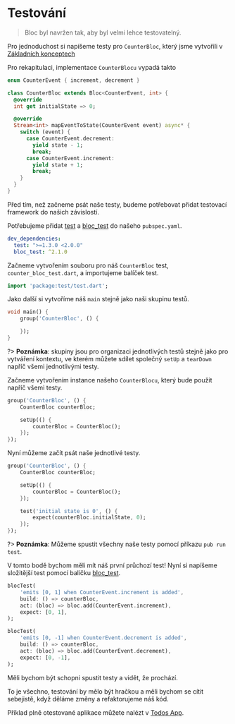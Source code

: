 # Testování

> Bloc byl navržen tak, aby byl velmi lehce testovatelný.

Pro jednoduchost si napíšeme testy pro `CounterBloc`, který jsme vytvořili v [Základních konceptech](cs/coreconcepts.md)

Pro rekapitulaci, implementace `CounterBlocu` vypadá takto

```dart
enum CounterEvent { increment, decrement }

class CounterBloc extends Bloc<CounterEvent, int> {
  @override
  int get initialState => 0;

  @override
  Stream<int> mapEventToState(CounterEvent event) async* {
    switch (event) {
      case CounterEvent.decrement:
        yield state - 1;
        break;
      case CounterEvent.increment:
        yield state + 1;
        break;
    }
  }
}
```

Před tím, než začneme psát naše testy, budeme potřebovat přidat testovací framework do našich závislostí.

Potřebujeme přidat [test](https://pub.dev/packages/test) a [bloc_test](https://pub.dev/packages/bloc_test) do našeho `pubspec.yaml`.

```yaml
dev_dependencies:
  test: ">=1.3.0 <2.0.0"
  bloc_test: ^2.1.0
```

Začneme vytvořením souboru pro náš `CounterBloc` test, `counter_bloc_test.dart`, a importujeme balíček test.

```dart
import 'package:test/test.dart';
```

Jako další si vytvoříme náš `main` stejně jako naši skupinu testů.

```dart
void main() {
    group('CounterBloc', () {

    });
}
```

?> **Poznámka**: skupiny jsou pro organizaci jednotlivých testů stejně jako pro vytváření kontextu, ve kterém můžete sdílet společný `setUp` a `tearDown` napříč všemi jednotlivými testy.

Začneme vytvořením instance našeho `CounterBlocu`, který bude použit napříč všemi testy.

```dart
group('CounterBloc', () {
    CounterBloc counterBloc;

    setUp(() {
        counterBloc = CounterBloc();
    });
});
```

Nyní můžeme začít psát naše jednotlivé testy.

```dart
group('CounterBloc', () {
    CounterBloc counterBloc;

    setUp(() {
        counterBloc = CounterBloc();
    });

    test('initial state is 0', () {
        expect(counterBloc.initialState, 0);
    });
});
```

?> **Poznámka**: Můžeme spustit všechny naše testy pomocí příkazu `pub run test`.

V tomto bodě bychom měli mít náš první průchozí test! Nyní si napíšeme složitější test pomocí balíčku [bloc_test](https://pub.dev/packages/bloc_test).

```dart
blocTest(
    'emits [0, 1] when CounterEvent.increment is added',
    build: () => counterBloc,
    act: (bloc) => bloc.add(CounterEvent.increment),
    expect: [0, 1],
);

blocTest(
    'emits [0, -1] when CounterEvent.decrement is added',
    build: () => counterBloc,
    act: (bloc) => bloc.add(CounterEvent.decrement),
    expect: [0, -1],
);
```

Měli bychom být schopni spustit testy a vidět, že prochází.

To je všechno, testování by mělo být hračkou a měli bychom se cítit sebejistě, když děláme změny a refaktorujeme náš kód.

Příklad plně otestované aplikace můžete nalézt v [Todos App](https://github.com/brianegan/flutter_architecture_samples/tree/master/bloc_library).
